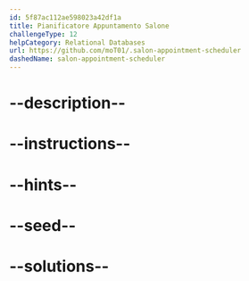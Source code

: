 ```yaml
---
id: 5f87ac112ae598023a42df1a
title: Pianificatore Appuntamento Salone
challengeType: 12
helpCategory: Relational Databases
url: https://github.com/moT01/.salon-appointment-scheduler
dashedName: salon-appointment-scheduler
---
```


# --description--

# --instructions--

# --hints--

# --seed--

# --solutions--
